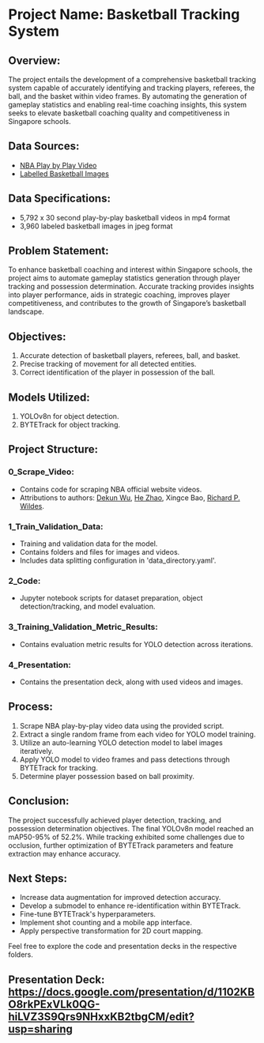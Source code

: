 # Project Name: Basketball Tracking System

## Overview:
The project entails the development of a comprehensive basketball tracking system capable of accurately identifying and tracking players, referees, the ball, and the basket within video frames. By automating the generation of gameplay statistics and enabling real-time coaching insights, this system seeks to elevate basketball coaching quality and competitiveness in Singapore schools.

## Data Sources:
- [NBA Play by Play Video](https://www.nba.com/stats/help/videostatus/)
- [Labelled Basketball Images](https://universe.roboflow.com/aidatasets-qwszk/datasets-iztee/dataset/4)

## Data Specifications:
- 5,792 x 30 second play-by-play basketball videos in mp4 format
- 3,960 labeled basketball images in jpeg format

## Problem Statement:
To enhance basketball coaching and interest within Singapore schools, the project aims to automate gameplay statistics generation through player tracking and possession determination. Accurate tracking provides insights into player performance, aids in strategic coaching, improves player competitiveness, and contributes to the growth of Singapore’s basketball landscape.

## Objectives:
1. Accurate detection of basketball players, referees, ball, and basket.
2. Precise tracking of movement for all detected entities.
3. Correct identification of the player in possession of the ball.

## Models Utilized:
1. YOLOv8n for object detection.
2. BYTETrack for object tracking.

## Project Structure:

### 0_Scrape_Video:
- Contains code for scraping NBA official website videos.
- Attributions to authors: [Dekun Wu](https://jackwu502.github.io/), [He Zhao](https://joehezhao.github.io/), Xingce Bao, [Richard P. Wildes](http://www.cse.yorku.ca/~wildes/).

### 1_Train_Validation_Data:
- Training and validation data for the model.
- Contains folders and files for images and videos.
- Includes data splitting configuration in 'data_directory.yaml'.

### 2_Code:
- Jupyter notebook scripts for dataset preparation, object detection/tracking, and model evaluation.

### 3_Training_Validation_Metric_Results:
- Contains evaluation metric results for YOLO detection across iterations.

### 4_Presentation:
- Contains the presentation deck, along with used videos and images.

## Process:
1. Scrape NBA play-by-play video data using the provided script.
2. Extract a single random frame from each video for YOLO model training.
3. Utilize an auto-learning YOLO detection model to label images iteratively.
4. Apply YOLO model to video frames and pass detections through BYTETrack for tracking.
5. Determine player possession based on ball proximity.

## Conclusion:
The project successfully achieved player detection, tracking, and possession determination objectives. The final YOLOv8n model reached an mAP50-95% of 52.2%. While tracking exhibited some challenges due to occlusion, further optimization of BYTETrack parameters and feature extraction may enhance accuracy.

## Next Steps:
- Increase data augmentation for improved detection accuracy.
- Develop a submodel to enhance re-identification within BYTETrack.
- Fine-tune BYTETrack's hyperparameters.
- Implement shot counting and a mobile app interface.
- Apply perspective transformation for 2D court mapping.

Feel free to explore the code and presentation decks in the respective folders.

## Presentation Deck: https://docs.google.com/presentation/d/1102KBO8rkPExVLk0QG-hiLVZ3S9Qrs9NHxxKB2tbgCM/edit?usp=sharing





